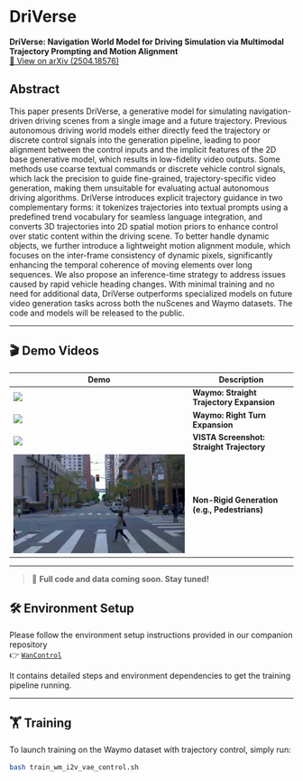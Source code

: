 # DriVerse
**DriVerse: Navigation World Model for Driving Simulation via Multimodal Trajectory Prompting and Motion Alignment**  
[📄 View on arXiv (2504.18576)](https://arxiv.org/pdf/2504.18576)

## Abstract
This paper presents DriVerse, a generative model for simulating navigation-driven driving scenes from a single image and a future trajectory. Previous autonomous driving world models either directly feed the trajectory or discrete control signals into the generation pipeline, leading to poor alignment between the control inputs and the implicit features of the 2D base generative model, which results in low-fidelity video outputs. Some methods use coarse textual commands or discrete vehicle control signals, which lack the precision to guide fine-grained, trajectory-specific video generation, making them unsuitable for evaluating actual autonomous driving algorithms. DriVerse introduces explicit trajectory guidance in two complementary forms: it tokenizes trajectories into textual prompts using a predefined trend vocabulary for seamless language integration, and converts 3D trajectories into 2D spatial motion priors to enhance control over static content within the driving scene. To better handle dynamic objects, we further introduce a lightweight motion alignment module, which focuses on the inter-frame consistency of dynamic pixels, significantly enhancing the temporal coherence of moving elements over long sequences.
We also propose an inference-time strategy to address issues caused by rapid vehicle heading changes.
With minimal training and no need for additional data, DriVerse outperforms specialized models on future video generation tasks across both the nuScenes and Waymo datasets. The code and models will be released to the public.

---

## 🎬 Demo Videos

| Demo | Description |
|------|-------------|
| ![](assets/demo_straight_waymo.gif) | **Waymo: Straight Trajectory Expansion**  |
| ![](assets/demo_turn_right_waymo.gif) | **Waymo: Right Turn Expansion**  |
| ![](assets/vista_trajectory_screenshot.gif) | **VISTA Screenshot: Straight Trajectory**  |
| ![](assets/non_rigid_generation.gif) | **Non-Rigid Generation (e.g., Pedestrians)** |

---

> 🚧 **Full code and data coming soon. Stay tuned!**


## 🛠️ Environment Setup

Please follow the environment setup instructions provided in our companion repository  
👉 [`WanControl`](https://github.com/shalfun/WanControl)

It contains detailed steps and environment dependencies to get the training pipeline running.

---

## 🏋️ Training

To launch training on the Waymo dataset with trajectory control, simply run:

```bash
bash train_wm_i2v_vae_control.sh
